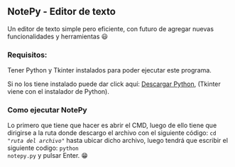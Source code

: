 ## NotePy - Editor de texto
Un editor de texto simple pero eficiente, con futuro de agregar nuevas funcionalidades y herramientas 😃

### Requisitos:
Tener Python y Tkinter instalados para poder ejecutar este programa.

Si no los tiene instalado puede dar click aquí: [Descargar Python](http://www.python.org "Descargar e instalar Python"), (Tkinter viene con el instalador de Python).

### Como ejecutar NotePy
Lo primero que tiene que hacer es abrir el CMD, luego de ello tiene que dirigirse a la ruta donde descargo el archivo con el siguiente código:
<code>cd *"ruta del archivo"*</code> hasta ubicar dicho archivo, luego tendrá que escribir el siguiente codigo: <code>python notepy.py</code> y pulsar Enter. 😁
